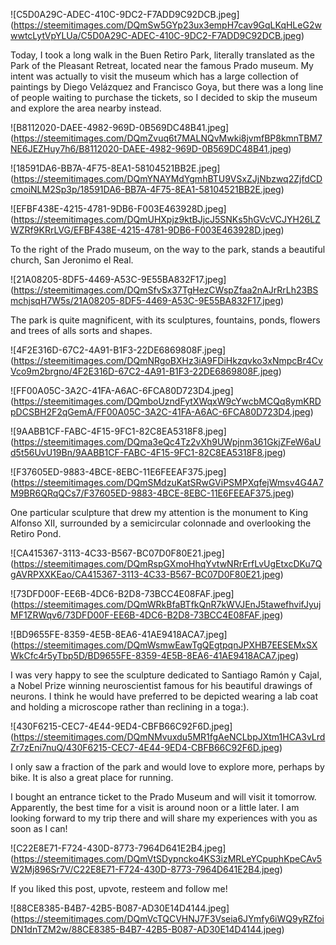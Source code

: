 

![C5D0A29C-ADEC-410C-9DC2-F7ADD9C92DCB.jpeg]
(https://steemitimages.com/DQmSw5GYp23ux3empH7cav9GqLKqHLeG2wwwtcLytVpYLUa/C5D0A29C-ADEC-410C-9DC2-F7ADD9C92DCB.jpeg)

Today, I took a long walk in the Buen Retiro Park, literally 
translated as the Park of the Pleasant Retreat, located near 
the famous Prado museum. My intent was actually to visit the 
museum which has a large collection of paintings by Diego Velázquez 
and Francisco Goya, but there was a long line of people waiting to 
purchase the tickets, so I decided to skip the museum and explore the area nearby instead. 

![B8112020-DAEE-4982-969D-0B569DC48B41.jpeg]
(https://steemitimages.com/DQmZvuq6t7MALNQvMwki8jvmfBP8kmnTBM7NE6JEZHuy7h6/B8112020-DAEE-4982-969D-0B569DC48B41.jpeg)

![18591DA6-BB7A-4F75-8EA1-58104521BB2E.jpeg]
(https://steemitimages.com/DQmYNAYMdYgmhBTU9VSxZJjNbzwq2ZjfdCDcmoiNLM2Sp3p/18591DA6-BB7A-4F75-8EA1-58104521BB2E.jpeg)

![EFBF438E-4215-4781-9DB6-F003E463928D.jpeg]
(https://steemitimages.com/DQmUHXpjz9ktBJjcJ5SNKs5hGVcVCJYH26LZWZRf9KRrLVG/EFBF438E-4215-4781-9DB6-F003E463928D.jpeg)

To the right of the Prado museum, on the way 
to the park, stands a beautiful church, San Jeronimo el Real.

![21A08205-8DF5-4469-A53C-9E55BA832F17.jpeg]
(https://steemitimages.com/DQmSfvSx37TgHezCWspZfaa2nAJrRrLh23BSmchjsqH7W5s/21A08205-8DF5-4469-A53C-9E55BA832F17.jpeg)

The park is quite magnificent, with its sculptures, 
fountains, ponds, flowers and trees of alls sorts and shapes. 

![4F2E316D-67C2-4A91-B1F3-22DE6869808F.jpeg]
(https://steemitimages.com/DQmNRgoBXHz3iA9FDiHkzqvko3xNmpcBr4CvVco9m2brgno/4F2E316D-67C2-4A91-B1F3-22DE6869808F.jpeg)

![FF00A05C-3A2C-41FA-A6AC-6FCA80D723D4.jpeg]
(https://steemitimages.com/DQmboUzndFytXWqxW9cYwcbMCQq8ymKRDpDCSBH2F2qGemA/FF00A05C-3A2C-41FA-A6AC-6FCA80D723D4.jpeg)

![9AABB1CF-FABC-4F15-9FC1-82C8EA5318F8.jpeg]
(https://steemitimages.com/DQma3eQc4Tz2vXh9UWpjnm361GkjZFeW6aUd5t56UvU19Bn/9AABB1CF-FABC-4F15-9FC1-82C8EA5318F8.jpeg)

![F37605ED-9883-4BCE-8EBC-11E6FEEAF375.jpeg]
(https://steemitimages.com/DQmSMdzuKatSRwGViPSMPXqfejWmsv4G4A7M9BR6QRqQCs7/F37605ED-9883-4BCE-8EBC-11E6FEEAF375.jpeg)

One particular sculpture that drew my attention 
is the monument to King Alfonso XII, surrounded 
by a semicircular colonnade and overlooking the Retiro Pond.

![CA415367-3113-4C33-B567-BC07D0F80E21.jpeg]
(https://steemitimages.com/DQmRspGXmoHhqYvtwNRrErfLvUgEtxcDKu7QgAVRPXXKEao/CA415367-3113-4C33-B567-BC07D0F80E21.jpeg)

![73DFD00F-EE6B-4DC6-B2D8-73BCC4E08FAF.jpeg]
(https://steemitimages.com/DQmWRkBfaBTfkQnR7kWVJEnJ5tawefhvifJyujMF1ZRWqv6/73DFD00F-EE6B-4DC6-B2D8-73BCC4E08FAF.jpeg)

![BD9655FE-8359-4E5B-8EA6-41AE9418ACA7.jpeg]
(https://steemitimages.com/DQmWsmwEawTgQEgtpqnJPXHB7EESEMxSXWkCfc4r5yTbp5D/BD9655FE-8359-4E5B-8EA6-41AE9418ACA7.jpeg)

I was very happy to see the sculpture dedicated
to Santiago Ramón y Cajal, a Nobel Prize winning 
neuroscientist famous for his beautiful drawings of neurons. 
I think he would have preferred to be depicted wearing a lab 
coat and holding a microscope rather than reclining in a toga:).

![430F6215-CEC7-4E44-9ED4-CBFB66C92F6D.jpeg]
(https://steemitimages.com/DQmNMvuxdu5MR1fgAeNCLbpJXtm1HCA3vLrdZr7zEni7nuQ/430F6215-CEC7-4E44-9ED4-CBFB66C92F6D.jpeg)

I only saw a fraction of the park and would 
love to explore more, perhaps by bike. It is also a great place for running. 


I bought an entrance ticket to the Prado Museum and will visit it tomorrow. 
Apparently, the best time for a visit is around noon or a little later. I am 
looking forward to my trip there and will share my experiences with you as soon as I can!

![C22E8E71-F724-430D-8773-7964D641E2B4.jpeg]
(https://steemitimages.com/DQmVtSDypncko4KS3izMRLeYCpuphKpeCAv5W2Mj896Sr7V/C22E8E71-F724-430D-8773-7964D641E2B4.jpeg)

If you liked this post, upvote, resteem and follow me! 

![88CE8385-B4B7-42B5-B087-AD30E14D4144.jpeg]
(https://steemitimages.com/DQmVcTQCVHNJ7F3Vseia6JYmfy6iWQ9yRZfoiDN1dnTZM2w/88CE8385-B4B7-42B5-B087-AD30E14D4144.jpeg)
